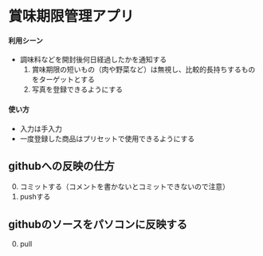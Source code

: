 # 賞味期限管理アプリ

#### 利用シーン

* 調味料などを開封後何日経過したかを通知する
  1. 賞味期限の短いもの（肉や野菜など）は無視し、比較的長持ちするものをターゲットとする
  2. 写真を登録できるようにする

#### 使い方
* 入力は手入力
* 一度登録した商品はプリセットで使用できるようにする

## githubへの反映の仕方
0. コミットする（コメントを書かないとコミットできないので注意）
0. pushする

## githubのソースをパソコンに反映する
0. pull